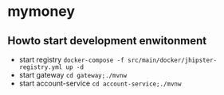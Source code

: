 # mymoney

## Howto start development enwitonment
* start registry
```docker-compose -f src/main/docker/jhipster-registry.yml up -d```
* start gateway
```cd gateway;./mvnw```
* start account-service
```cd account-service;./mvnw```
